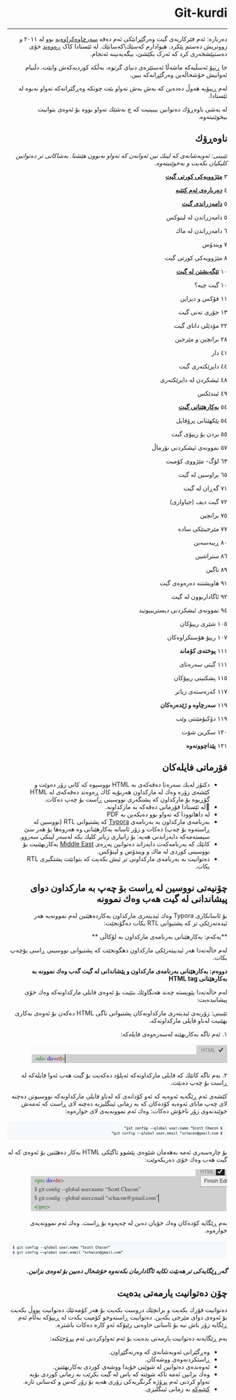 <div dir=rtl>

# Git-kurdi

------

دەربارە: ئەم فێرکاریەی گیت وەرگێڕانێکی ئەم دەقە [سەرچاوەکراوەیە](https://github.com/pluralsight/git-internals-pdf) بوو له‌ ٢٠١١ و زووتریش ده‌ستم پێكرد. هیوادارم كه‌سێك\كه‌سانێك. لە ئێستادا کاک [ڕەوەند](https://github.com/rawandsaeed) خۆی دەستپێشخەری کرد کە ئەرک بکێشێ، بیگەیەنینە ئەنجام.

جا ڕیپۆ ئەسڵیەکە ماشەڵا ئەستێرەی دنیای گرتوە، بەڵکە کوردیەکەش وابێت. دڵنیام ئەوانیش خۆشحاڵەبن وەرگێڕانەکە ببین.

له‌م ڕیپۆیه‌ هه‌وڵ ده‌ده‌ین كه‌ به‌ش به‌ش ته‌واو بێت چونكه‌ وه‌ڕگێرانه‌كه‌ ته‌واو نه‌بوه‌ له‌ ئێستادا. 

له‌ به‌شی ناوه‌ڕۆك ده‌توانین بیبینیت كه‌ چ به‌شێك ته‌واو بووه‌ بۆ ئه‌وه‌ی بتوانیت بیخوێنیته‌وه‌.

## ناوه‌ڕۆك

*تێبینی: ئه‌وبه‌شانه‌ی كه‌ لینك نین ئه‌وانه‌ن كه‌ ته‌واو نه‌بوون هێشتا. به‌شاكانی تر ده‌توانین كلیكیان بكه‌یت و به‌خوێنیته‌وه‌.* 



٣ **[مێژوویه‌كی كورتی گیت](https://github.com/layik/git-kurdi/blob/master/به%E2%80%8Cشه%E2%80%8Cكان/مێژوویه%E2%80%8Cكی%20كورتی%20گیت.md)**

٤ **[ده‌رباره‌ی ئه‌م كتێبه‌](https://github.com/layik/git-kurdi/blob/master/به%E2%80%8Cشه%E2%80%8Cكان/ده%E2%80%8Cرباره%E2%80%8Cی%20ئه%E2%80%8Cم%20كتێبه%E2%80%8C.md)**

٥ **[دامه‌زراندی گیت](https://github.com/layik/git-kurdi/blob/master/به%E2%80%8Cشه%E2%80%8Cكان/دامه%E2%80%8Cزراندنی%20گیت.md)**

٥ دامه‌زراندن له‌ لینوكس

٦ دامه‌زراندن له‌ ماك

٧ ویندۆس

٨ مێژوویه‌كی كورتی گیت



١٠ **[تێگه‌یشتن له‌ گیت](https://github.com/layik/git-kurdi/blob/master/به%E2%80%8Cشه%E2%80%8Cكان/تێگه%E2%80%8Cیشتن%20له%E2%80%8C%20گیت.md)**

١٠ گیت چیه‌؟

١١ فۆكس و دیزاین

١٣ جۆری ته‌نی گیت

٢٢ مۆدێلی داتای گیت

٢٨ برانچین و مێرجین

٤١ دار

٤٤ دایرێكته‌ری گیت

٤٨ ئیشكردن له‌ دایرێكته‌ری

٤٩ ئیندێكس



٥٤ **[به‌كارهێنانی گیت](https://github.com/layik/git-kurdi/blob/master/به%E2%80%8Cشه%E2%80%8Cكان/بەکارهێنانی%20گیت.md)**

٥٤ پێكهێنانی پرۆفایل

٥٥ بردن بۆ ریپۆی گیت

٥٧ نموونه‌ی ئیشكردنی نۆرماڵ

٦٣ لۆگ- مێژووی كۆمیت

٦٥ براوسین له‌ گیت

٧١ گه‌ڕان له‌ گیت

٧٢ گیت دیف (جیاوازی)

٧٥ برانچین

٧٧ مێرجینێكی ساده‌

٨٠ ڕیبه‌سه‌ین

٨٦ ستراشین 

٨٩ تاگین

٩١ هاویشتنه‌ ده‌ره‌وه‌ی گیت

٩٢ ئاگاداربوون له‌ گیت

٩٤ نموونه‌ی ئیشكردنی دیستریبیوتید 

١٠٥ شێری ریپۆكان

١٠٧ ریپۆ هۆستكراوه‌كان



١١١ **پوخته‌ی كۆماند**

١١١ گیتی سه‌ره‌تای

١١٥ پشكنینی ریپۆكان

١١٧ كه‌ره‌سته‌ی زیاتر



١١٩ **سه‌رچاوه‌ و ژێده‌ره‌كان**

١١٩ دۆكیۆمێنتی وێب

١٢٠ سكرین شۆت



١٢١ **پێداچوونه‌وه‌**



## فۆرماتی فایله‌كان

- دكتۆر له‌یك سه‌ره‌تا ده‌قه‌كه‌ی به‌ HTML  نووسیوه‌ كه‌ كاتی زۆر ده‌وێت و كێشه‌ی زۆره‌ وه‌ك له‌ ماركداون هه‌ربۆیه‌ كاك ڕه‌وه‌ند ده‌قه‌كه‌ی له‌ HTML گۆڕیوه‌ بۆ ماركداون كه‌ پشتگه‌ری نووسینی ڕاست بۆ چه‌پ ده‌كات. 
- له‌ ئێستادا‌ فۆرماتی ده‌قه‌كه‌ به‌ ماركداونه‌.
- له‌ داهاتوودا كه‌ ته‌واو بوو ده‌یكه‌ین به‌ PDF
- به‌رنامه‌ی ماركداون به‌ به‌رنامه‌ی [Typora‌](https://typora.io) كه‌ پشتیوانی RTL (نووسین له‌ ڕاسته‌وه‌ بۆ چه‌پ) ده‌كات و زۆر ئاسانه‌ به‌كارهێنانی وه‌ هه‌روه‌ها بۆ هه‌ر سێ سیسته‌مه‌كه‌ دابه‌زاندنی هه‌یه‌: بۆ زانیاری زیاتر كلیك بكه‌ له‌سه‌ر لینكی سه‌روو. 
- كاتێك كه‌ به‌رنامه‌كه‌ت دابه‌زاند ده‌توانین په‌ڕه‌ی [Middle East](http://theme.typora.io) به‌كاربهێنیت بۆ نووسینی كوردی له‌ ماك و ویندۆس و لینۆكس. 
- ده‌توانیت به‌ به‌رنامه‌ی ماركداونی تر ئیش بكه‌یت كه‌ بتوانێت پشتگیری RTL بكات. 



## چۆنیه‌تی نووسین له‌ ڕاست بۆ چه‌پ به‌ ماركداون دوای پیشاندانی له‌ گیت هه‌ب وه‌ك نموونه‌



بۆ ئاسانكاری Typora وه‌ك ئیدیته‌ری ماركداون به‌كارده‌هێنین له‌م نموونه‌یه‌‌ هه‌ر ئیده‌ته‌رێكی تر كه‌ پشتیوانی RTL بكات ده‌گۆنجێت: 

**یه‌كه‌م: به‌كارهێنانی به‌رنامه‌ی‌ ماركداون به‌ لۆكاڵی ** 

له‌م حاڵه‌ته‌دا هه‌ر ئیدییته‌رێكی ماركداون دهگونجێت كه‌ پشتیوانی نووسینی ڕاسی بۆچه‌پ بكات.

**دووه‌م: به‌كارهێنانی به‌رنامه‌ی ماركداون و پێشاندانی له‌ گیت گه‌ب وه‌ك نموونه به‌ به‌كارهێنانی HTML tag‌**

له‌م حاڵه‌ته‌دا پێویسته‌ چه‌ند هه‌نگاوێك بنێیت بۆ ئه‌وه‌ی فایلی ماركداونه‌كه‌ وه‌ك خۆی پیشانبده‌یت:

تێبینی: زۆربه‌ی ئیدیته‌ری ماركداونه‌كان پشتیوانی تاگی HTML ده‌كه‌ن بۆ ئه‌وه‌ی به‌كاری بهێنیت له‌ناو فایلی ماركداونه‌كه‌.

١. ئه‌م تاگه‌ به‌كاربهێنه‌ له‌سه‌ره‌وه‌ی فایله‌كه‌:

![img1](https://github.com/layik/git-kurdi/blob/master/screenshots/html-rtl-tag.png)

٢. به‌م تاگه‌ كاتێك كه‌ فایلی ماركداونه‌كه‌ ئه‌پلۆد ده‌كه‌یت بۆ گیت هه‌ب ئه‌وا فایله‌كه‌ له‌ ڕاست بۆ چه‌پ ده‌بێت.

كێشه‌ی ئه‌م ڕێگه‌یه‌ ئه‌وه‌یه‌ كه‌ ئه‌و كۆدانه‌ی كه‌ له‌ناو فایلی ماركداونه‌كه‌ نووسیوتن ده‌چنه‌ لای چه‌پ مانای ئه‌وه‌یه‌ كۆده‌كان كه‌ به‌ زمانی ئینگلیزیه‌ ده‌چنه‌ لای ڕاست كه‌ ئه‌مه‌ش خوێندنه‌وی زۆر ناخۆش ده‌كات: وه‌ك ئه‌م نموونه‌یه‌ی لای خواره‌وه‌:  

![img2](https://github.com/layik/git-kurdi/blob/master/screenshots/codeblock-rtl-example.png)

بۆ چاره‌سه‌ری ئه‌مه‌ به‌هه‌مان شێوه‌ی پێشوو تاگێكی HTML به‌كار ده‌هێنین بۆ ئه‌وه‌ی كه‌ له‌ گیت هه‌ب وه‌ك خۆی ده‌ربكه‌وێت: 

![img3](https://github.com/layik/git-kurdi/blob/master/screenshots/codeblock-html-rtl-tag.png)

به‌م ڕێگایه‌ كۆده‌كان وه‌ك خۆیان ده‌بن له‌ چه‌په‌وه‌ بۆ ڕاست. وه‌ك ئه‌م نموونه‌یه‌ی خواره‌وه‌. 

![img4](https://github.com/layik/git-kurdi/blob/master/screenshots/codeblock-github-rtl-example.png)

***گه‌ر ڕێگایه‌كی تر هه‌بێت تكایه‌ ئاگادارمان بكه‌نه‌وه‌ خۆشحال ده‌بین بۆ ئه‌وه‌ی بزانین.***

## چۆن ده‌توانیت یارمه‌تی بده‌یت

ده‌توانیت فۆرك بكه‌یت و برانچێك دروست بكه‌یت بۆ هه‌ر كۆمه‌تێك ده‌توانیت پووڵ بكه‌یت بۆ ئه‌وه‌ی دوای مێرجی بكه‌ین. ده‌توانیت ڕاسته‌وخو كۆمیت بكه‌ت له‌ ڕیپۆكه‌ به‌ڵام ئه‌م ڕێگایه‌ زۆر باش نیه‌ بۆ ئاسانی خاوه‌نی رێپۆكه‌ ئه‌و كاره‌ ده‌كات باشتره‌. 



به‌م ڕێگایه‌نه‌ ده‌توانیت یارمه‌تی بده‌یت بۆ ئه‌م ته‌واوكردنی ئه‌م پڕۆجێكته‌:

- وه‌ڕگێرانی ئه‌وبه‌شانه‌ی كه‌ وه‌رنه‌گێڕاون.
- ڕاستكردنه‌وه‌ی ووشه‌كان. 
- ئه‌وه‌نده‌ی ده‌توانین له‌ شوێنی خۆیدا ووشه‌ی كوردی به‌كاربهێنین.
- وه‌ك بزانین ئه‌مه‌ تاكه‌ شوێنه‌ كه‌ باس له‌ گیت بكرێت به‌ زمانی كوردی بۆیه‌ ته‌واو كردنی ئه‌م پڕۆژه‌ گرنگریه‌كی زۆری هه‌یه‌ بۆ زۆر كه‌س و كه‌سانی تازه‌. 
- [كتێبه‌كه‌](https://github.com/layik/git-kurdi/blob/master/peepcode-git.pdf)‌ به‌ زمانی ئینگلیزی. 